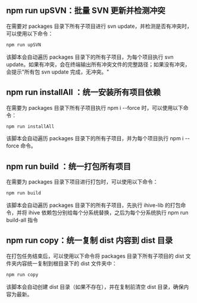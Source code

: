 ## npm run upSVN：批量 SVN 更新并检测冲突

在需要对 packages 目录下所有子项目进行 svn update，并检测是否有冲突时，可以使用以下命令：

```bash
npm run upSVN
```

该脚本会自动遍历 packages 目录下的所有子项目，为每个项目执行 svn update。如果有冲突，会在终端输出所有冲突文件的完整路径；如果没有冲突，会提示"所有包 svn update 完成，无冲突。"

## npm run installAll ：统一安装所有项目依赖

在需要为 packages 目录下所有子项目执行 npm i --force 时，可以使用以下命令：

```bash
npm run installAll
```

该脚本会自动遍历 packages 目录下的所有子项目，并为每个项目执行 npm i --force 命令。

## npm run build ：统一打包所有项目

在需要为 packages 目录下项目进行打包时，可以使用以下命令：

```bash
npm run build
```

该脚本会自动遍历 packages 目录下的所有子项目，先执行 ihive-lib 的打包命令，并将 ihive 依赖包分别给每个分系统替换，之后为每个分系统执行 npm run build-all 指令

## npm run copy：统一复制 dist 内容到 dist 目录

在打包任务结束后，可以使用以下命令将 packages 目录下所有子项目的 dist 文件夹内容统一复制到根目录下的 dist 文件夹中：

```bash
npm run copy
```

该脚本会自动创建 dist 目录（如果不存在），并在复制前清空 dist 目录，确保内容为最新。
